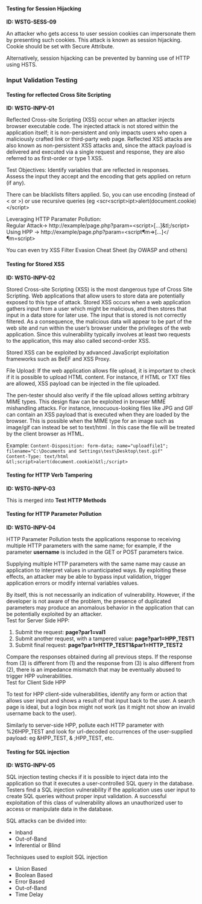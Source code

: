 <h4>Testing for Session Hijacking</h4>
<p><b>ID: WSTG-SESS-09</b></p>
<p>An attacker who gets access to user session cookies can impersonate them by presenting such cookies. This attack is known as session hijacking.  Cookie should be set with Secure Attribute.</p>
<p>Alternatively, session hijacking can be prevented by banning use of HTTP using HSTS.</p>

<h3>Input Validation Testing</h3>
<h4>Testing for reflected Cross Site Scripting</h4>
<p><b>ID: WSTG-INPV-01</b></p>
<p>Reflected Cross-site Scripting (XSS) occur when an attacker injects browser executable code. The injected attack is not stored within the application itself; it is non-persistent and only impacts users who
open a maliciously crafted link or third-party web page. Reflected XSS attacks are also known as
non-persistent XSS attacks and, since the attack payload is delivered and executed via a single request and response, they are also referred to as first-order or type 1 XSS.</p>
<p>Test Objectives: Identify variables that are reflected in responses.<br>Assess the input they accept and the encoding that gets applied on return (if any).</p>
<p>There can be blacklists filters applied. So, you can use encoding (instead of < or >) or use recursive queries (eg &lt;scr&lt;script&gt;ipt&gt;alert(document.cookie)&lt;/script&gt;</p>
<p>Leveraging HTTP Paramater Pollution: <br>Regular Attack-> http://example/page.php?param=&lt;script&gt;[...]&tl;/script&gt; <br> Using HPP -> http://example/page.php?param=&lt;script&param=&gt;[...]&lt;/&param=script&gt;</p>
<p>You can even try XSS Filter Evasion Cheat Sheet (by OWASP and others)</p>

<h4>Testing for Stored XSS</h4>
<p><b>ID: WSTG-INPV-02</b></p>
<p>Stored Cross-site Scripting (XSS) is the most dangerous type of Cross Site Scripting. Web applications that allow users to store data are potentially exposed to this type of attack. Stored XSS occurs when a web application gathers input from a user which might be malicious, and then stores that input in a data store for later use. The input that is stored is not correctly filtered. As a consequence, the malicious data
will appear to be part of the web site and run within the user’s browser under the privileges of the web application. Since this vulnerability typically involves at least two requests to the application, this may also called second-order XSS.</p>
<p>Stored XSS can be exploited by advanced JavaScript exploitation frameworks such as BeEF and XSS Proxy.</p>
<p>File Upload: If the web application allows file upload, it is important to check if it is possible to upload HTML content. For instance, if HTML or TXT files are allowed, XSS payload can be injected in the file uploaded.</p>
<p>The pen-tester should also verify if the file upload allows setting arbitrary MIME types. This design flaw can be exploited in browser MIME mishandling attacks. For instance, innocuous-looking files like JPG and GIF can contain an XSS payload that is executed when they are loaded by the browser. This is possible when the
MIME type for an image such as image/gif can instead be set to text/html . In this case the file will be treated by the client browser as HTML.</p>
<p>Example:
	<code>Content-Disposition: form-data; name="uploadfile1"; filename="C:\Documents and Settings\test\Desktop\test.gif"</code><br>
    <code>Content-Type: text/html</code><br>
    <code>&tl;script&gt;alert(document.cookie)&tl;/script&gt;</code> </p>
<h4>Testing for HTTP Verb Tampering</h4>
<p><b>ID: WSTG-INPV-03</b></p>
<p>This is merged into <b>Test HTTP Methods</b></p>

<h4>Testing for HTTP Parameter Pollution</h4>
<p><b>ID: WSTG-INPV-04</b></p>
<p>HTTP Parameter Pollution tests the applications response to receiving multiple HTTP parameters with the same name; for example, if the parameter <b>username</b> is included in the GET or POST parameters twice.</p>
<p>Supplying multiple HTTP parameters with the same name may cause an application to interpret values in unanticipated ways. By exploiting these effects, an attacker may be able to bypass input validation, trigger application errors or modify internal variables values. </p>
<p>By itself, this is not necessarily an indication of vulnerability. However, if the developer is not aware of the problem, the presence of duplicated parameters may produce an anomalous behavior in the application that can be potentially exploited by an attacker. <br>Test for Server Side HPP:</p>
<ol>
	<li>Submit the request: <b>page?par1=val1</b></li>
	<li>Submit another request, with a tampered value: <b>page?par1=HPP_TEST1</b></li>
	<li>Submit final request: <b>page?par1=HTTP_TEST1&par1=HTTP_TEST2</b></li>
</ol>
<p>Compare the responses obtained during all previous steps. If the response from (3) is different from (1) and the response from (3) is also different from (2), there is an impedance mismatch that may be eventually abused to trigger HPP vulnerabilities. <br>Test for Client Side HPP</p>

<p>To test for HPP client-side vulnerabilities, identify any form or action that allows user input and shows a result of that input back to the user. A search page is ideal, but a login box might not work (as it might not show an invalid username back to the user). </p>
<p>Similarly to server-side HPP, pollute each HTTP parameter with %26HPP_TEST and look for url-decoded occurrences of the user-supplied payload: eg &HPP_TEST, &amp ;HPP_TEST, etc.</p>

<h4>Testing for SQL injection</h4>
<p><b>ID: WSTG-INPV-05</b></p>
<p>SQL injection testing checks if it is possible to inject data into the application so that it executes a user-controlled SQL query in the database. Testers find a SQL injection vulnerability if the application uses user input to create SQL queries without proper input validation. A successful exploitation of this class of vulnerability allows an unauthorized user to access or manipulate data in the database.</p>
<p>SQL attacks can be divided into: </p>
<ul>
	<li>Inband</li>
	<li>Out-of-Band</li>
	<li>Inferential or Blind</li>
</ul>
<p>Techniques used to exploit SQL injection</p>
<ul>
	<li>Union Based</li>
	<li>Boolean Based</li>
	<li>Error Based</li>
	<li>Out-of-Band</li>
	<li>Time Delay</li>
</ul>
